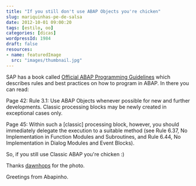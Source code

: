 ```yaml
---
title: "If you still don't use ABAP Objects you're chicken"
slug: mariquinhas-pe-de-salsa
date: 2012-10-01 09:00:20
tags: [estilo, oo]
categories: [dicas]
wordpressId: 1984
draft: false
resources:
- name: featuredImage
  src: "images/thumbnail.jpg"
---
```

SAP has a book called [Official ABAP Programming Guidelines][1] which describes rules and best practices on how to program in ABAP. In there you can read:

Page 42: Rule 3.1: Use ABAP Objects whenever possible for new and further developments. Classic processing blocks may be newly created in exceptional cases only.

Page 45: Within such a [classic] processing block, however, you should immediately delegate the execution to a suitable method (see Rule 6.37, No Implementation in Function Modules and Subroutines, and Rule 6.44, No Implementation in Dialog Modules and Event Blocks).

So, if you still use Classic ABAP you're chicken :)

Thanks [dawnhops][2] for the photo.

Greetings from Abapinho.

   [1]: http://www.sap-press.com/products/Official-ABAP-Programming-Guidelines.html
   [2]: http://www.flickr.com/photos/seenoevil/349331985/
